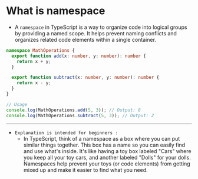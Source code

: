 # What is namespace

- A `namespace` in TypeScript is a way to organize code into logical groups by providing a named scope. It helps prevent naming conflicts and organizes related code elements within a single container.

```ts
namespace MathOperations {
  export function add(x: number, y: number): number {
    return x + y;
  }

  export function subtract(x: number, y: number): number {
    return x - y;
  }
}

// Usage
console.log(MathOperations.add(5, 3)); // Output: 8
console.log(MathOperations.subtract(5, 3)); // Output: 2
```

---

- `Explanation is intended for beginners : `
  - In TypeScript, think of a namespace as a box where you can put similar things together. This box has a name so you can easily find and use what's inside. It's like having a toy box labeled "Cars" where you keep all your toy cars, and another labeled "Dolls" for your dolls. Namespaces help prevent your toys (or code elements) from getting mixed up and make it easier to find what you need.
